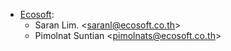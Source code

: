 - [Ecosoft](http://ecosoft.co.th):
  - Saran Lim. \<<saranl@ecosoft.co.th>\>
  - Pimolnat Suntian \<<pimolnats@ecosoft.co.th>\>
